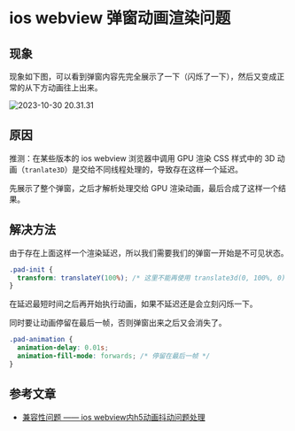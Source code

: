 # ios webview 弹窗动画渲染问题

## 现象

现象如下图，可以看到弹窗内容先完全展示了一下（闪烁了一下），然后又变成正常的从下方动画往上出来。

![2023-10-30 20.31.31](https://liaoyk-markdown.oss-cn-hangzhou.aliyuncs.com/markdownImg_2023/2023-10-30%2020.31.31.gif) 

## 原因

推测：在某些版本的 ios webview 浏览器中调用 GPU 渲染 CSS 样式中的 3D 动画（`tranlate3D`）是交给不同线程处理的，导致存在这样一个延迟。

先展示了整个弹窗，之后才解析处理交给 GPU 渲染动画，最后合成了这样一个结果。

## 解决方法

由于存在上面这样一个渲染延迟，所以我们需要我们的弹窗一开始是不可见状态。

```css
.pad-init {
  transform: translateY(100%); /* 这里不能再使用 translate3d(0, 100%, 0) 来处理 */
}
```

在延迟最短时间之后再开始执行动画，如果不延迟还是会立刻闪烁一下。

同时要让动画停留在最后一帧，否则弹窗出来之后又会消失了。

```css
.pad-animation {
  animation-delay: 0.01s;
  animation-fill-mode: forwards; /* 停留在最后一帧 */
}
```

## 参考文章

- [兼容性问题 —— ios webview内h5动画抖动问题处理 ](https://juejin.cn/post/7195208760904646717) 

